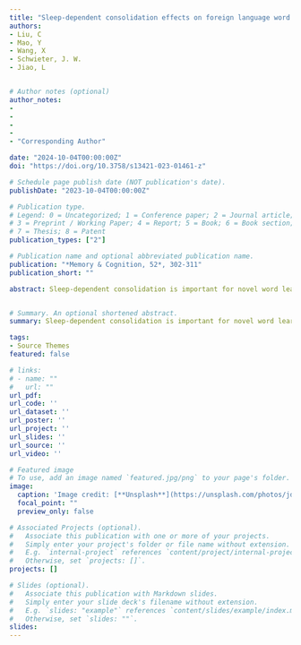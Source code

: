 ```yaml
---
title: "Sleep-dependent consolidation effects on foreign language word acquisition in a virtual reality environment"
authors:
- Liu, C
- Mao, Y
- Wang, X
- Schwieter, J. W.
- Jiao, L


# Author notes (optional)
author_notes:
- 
-
-
-   
- "Corresponding Author"

date: "2024-10-04T00:00:00Z"
doi: "https://doi.org/10.3758/s13421-023-01461-z"

# Schedule page publish date (NOT publication's date).
publishDate: "2023-10-04T00:00:00Z"

# Publication type.
# Legend: 0 = Uncategorized; 1 = Conference paper; 2 = Journal article;
# 3 = Preprint / Working Paper; 4 = Report; 5 = Book; 6 = Book section;
# 7 = Thesis; 8 = Patent
publication_types: ["2"]

# Publication name and optional abbreviated publication name.
publication: "*Memory & Cognition, 52*, 302-311"
publication_short: ""

abstract: Sleep-dependent consolidation is important for novel word learning, but previous studies have neglected the potential modulating role of learning environments. The present study examines sleep-dependent consolidation effects by comparing learning in a virtual reality (VR) environment and in a traditional picture-word (PW) environment. Two groups of Chinese–English bilinguals were randomly assigned to a VR or PW environment. In both learning environments, they learned novel words in Korean, a language with which they had no prior experience. All participants learned one set of novel words on Day 1 and another set on Day 2. An explicit recognition task and an implicit primed lexical-decision task were employed to measure sleep-dependent consolidation effects from the two environments. Results revealed sleep-dependent consolidation effects in both explicit and implicit measures, but only the primed lexical-decision task showed an influence of learning environment, suggesting that novel words learned via VR had better consolidation. Taken together, our findings suggest that a VR environment that fosters a rich sensory experience facilitates sleep-dependent consolidation effects. We argue that these results provide new evidence and implications for the complementary learning system (CLS) model.


# Summary. An optional shortened abstract.
summary: Sleep-dependent consolidation is important for novel word learning, but previous studies have neglected the potential modulating role of learning environments

tags:
- Source Themes
featured: false

# links:
# - name: ""
#   url: ""
url_pdf: 
url_code: ''
url_dataset: ''
url_poster: ''
url_project: ''
url_slides: ''
url_source: ''
url_video: ''

# Featured image
# To use, add an image named `featured.jpg/png` to your page's folder. 
image:
  caption: 'Image credit: [**Unsplash**](https://unsplash.com/photos/jdD8gXaTZsc)'
  focal_point: ""
  preview_only: false

# Associated Projects (optional).
#   Associate this publication with one or more of your projects.
#   Simply enter your project's folder or file name without extension.
#   E.g. `internal-project` references `content/project/internal-project/index.md`.
#   Otherwise, set `projects: []`.
projects: []

# Slides (optional).
#   Associate this publication with Markdown slides.
#   Simply enter your slide deck's filename without extension.
#   E.g. `slides: "example"` references `content/slides/example/index.md`.
#   Otherwise, set `slides: ""`.
slides:
---
```

